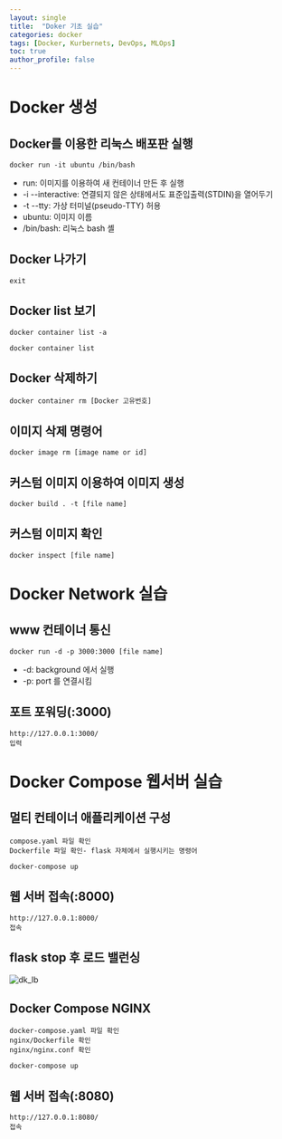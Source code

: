 ```yaml
---
layout: single
title:  "Doker 기초 실습"
categories: docker
tags: [Docker, Kurbernets, DevOps, MLOps]
toc: true
author_profile: false
---
```



# Docker 생성

## Docker를 이용한 리눅스 배포판 실행
```
docker run -it ubuntu /bin/bash
```
- run: 이미지를 이용하여 새 컨테이너 만든 후 실행
- -i --interactive:  연결되지 않은 상태에서도 표준입출력(STDIN)을 열어두기
- -t --tty: 가상 터미널(pseudo-TTY) 허용
- ubuntu: 이미지 이름
- /bin/bash: 리눅스 bash 셸 

## Docker 나가기
```
exit
```

## Docker list 보기
```
docker container list -a

docker container list
```

## Docker 삭제하기
```
docker container rm [Docker 고유번호]
```

## 이미지 삭제 명령어
```
docker image rm [image name or id]
```

## 커스텀 이미지 이용하여 이미지 생성
```
docker build . -t [file name]
```

## 커스텀 이미지 확인
```
docker inspect [file name]
```

# Docker Network 실습

## www 컨테이너 통신
```
docker run -d -p 3000:3000 [file name]
```
- -d: background 에서 실행
- -p: port 를 연결시킴

## 포트 포워딩(:3000)
```
http://127.0.0.1:3000/
입력
```

# Docker Compose 웹서버 실습

##  멀티 컨테이너 애플리케이션 구성
```
compose.yaml 파일 확인
Dockerfile 파일 확인- flask 자체에서 실행시키는 명령어 
```
```
docker-compose up
```

## 웹 서버 접속(:8000)
```
http://127.0.0.1:8000/
접속
```

## flask stop 후 로드 밸런싱

![dk_lb]({{site.url}}/assets/images/2024-3-devstu/dk_lb.png)

## Docker Compose NGINX
```
docker-compose.yaml 파일 확인
nginx/Dockerfile 확인
nginx/nginx.conf 확인
```
```
docker-compose up
```

## 웹 서버 접속(:8080)
```
http://127.0.0.1:8080/
접속
```


